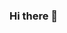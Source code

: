 ### Hi there 👋

<!--
**justdaksh/justdaksh** is a ✨ _special_ ✨ repository because its `README.md` (this file) appears on your GitHub profile.<h1 align="center">Hi 👋, I'm Daksh Sharma</h1>
<h3 align="center">A passionate frontend developer from India</h3>

<p align="left"> <img src="https://komarev.com/ghpvc/?username=justdaksh&label=Profile%20views&color=0e75b6&style=flat" alt="justdaksh" /> </p>

- 🌱 I’m currently learning **Data Structure and algorithms, Web Development.**

- 📫 How to reach me **sdaksh31@gmail.com**

- ⚡ Fun fact **Jo bolta h vahi hota h!**

<h3 align="left">Connect with me:</h3>
<p align="left">
<a href="https://twitter.com/dakshsh02566834" target="blank"><img align="center" src="https://raw.githubusercontent.com/rahuldkjain/github-profile-readme-generator/master/src/images/icons/Social/twitter.svg" alt="dakshsh02566834" height="30" width="40" /></a>
<a href="https://instagram.com/justdaksh" target="blank"><img align="center" src="https://raw.githubusercontent.com/rahuldkjain/github-profile-readme-generator/master/src/images/icons/Social/instagram.svg" alt="justdaksh" height="30" width="40" /></a>
</p>

<h3 align="left">Languages and Tools:</h3>
<p align="left"> <a href="https://www.cprogramming.com/" target="_blank"> <img src="https://raw.githubusercontent.com/devicons/devicon/master/icons/c/c-original.svg" alt="c" width="40" height="40"/> </a> <a href="https://www.w3schools.com/cpp/" target="_blank"> <img src="https://raw.githubusercontent.com/devicons/devicon/master/icons/cplusplus/cplusplus-original.svg" alt="cplusplus" width="40" height="40"/> </a> <a href="https://www.w3schools.com/css/" target="_blank"> <img src="https://raw.githubusercontent.com/devicons/devicon/master/icons/css3/css3-original-wordmark.svg" alt="css3" width="40" height="40"/> </a> <a href="https://git-scm.com/" target="_blank"> <img src="https://www.vectorlogo.zone/logos/git-scm/git-scm-icon.svg" alt="git" width="40" height="40"/> </a> <a href="https://www.w3.org/html/" target="_blank"> <img src="https://raw.githubusercontent.com/devicons/devicon/master/icons/html5/html5-original-wordmark.svg" alt="html5" width="40" height="40"/> </a> </p>

<p><img align="left" src="https://github-readme-stats.vercel.app/api/top-langs?username=justdaksh&show_icons=true&locale=en&layout=compact" alt="justdaksh" /></p>

<p>&nbsp;<img align="center" src="https://github-readme-stats.vercel.app/api?username=justdaksh&show_icons=true&locale=en" alt="justdaksh" /></p>

<p><img align="center" src="https://github-readme-streak-stats.herokuapp.com/?user=justdaksh&" alt="justdaksh" /></p>


